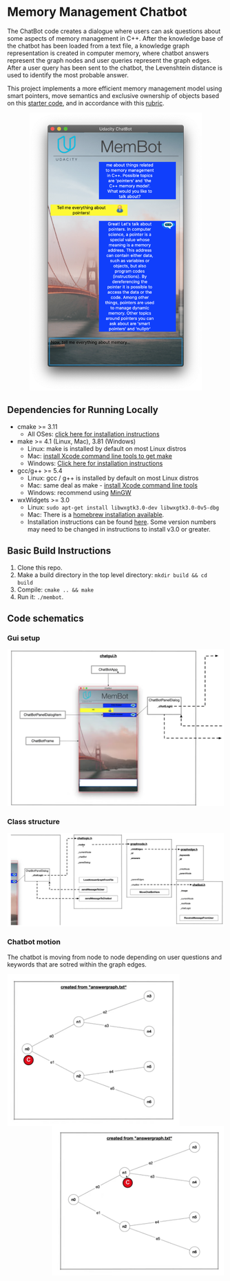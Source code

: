 # Memory Management Chatbot

The ChatBot code creates a dialogue where users can ask questions about some aspects of memory management in C++. After the knowledge base of the chatbot has been loaded from a text file, a knowledge graph representation is created in computer memory, where chatbot answers represent the graph nodes and user queries represent the graph edges. After a user query has been sent to the chatbot, the Levenshtein distance is used to identify the most probable answer.

This project implements a more efficient memory management model using smart pointers, move semantics and exclusive ownership of objects based on this [starter code](https://github.com/udacity/CppND-Memory-Management-Chatbot), and in accordance with this [rubric](https://review.udacity.com/#!/rubrics/2687/view).

<p align="center">
  <img src="images/membot_running.png" width="400"/>
</p>

## Dependencies for Running Locally
* cmake >= 3.11
  * All OSes: [click here for installation instructions](https://cmake.org/install/)
* make >= 4.1 (Linux, Mac), 3.81 (Windows)
  * Linux: make is installed by default on most Linux distros
  * Mac: [install Xcode command line tools to get make](https://developer.apple.com/xcode/features/)
  * Windows: [Click here for installation instructions](http://gnuwin32.sourceforge.net/packages/make.htm)
* gcc/g++ >= 5.4
  * Linux: gcc / g++ is installed by default on most Linux distros
  * Mac: same deal as make - [install Xcode command line tools](https://developer.apple.com/xcode/features/)
  * Windows: recommend using [MinGW](http://www.mingw.org/)
* wxWidgets >= 3.0
  * Linux: `sudo apt-get install libwxgtk3.0-dev libwxgtk3.0-0v5-dbg`
  * Mac: There is a [homebrew installation available](https://formulae.brew.sh/formula/wxmac).
  * Installation instructions can be found [here](https://wiki.wxwidgets.org/Install). Some version numbers may need to be changed in instructions to install v3.0 or greater.

## Basic Build Instructions

1. Clone this repo.
2. Make a build directory in the top level directory: `mkdir build && cd build`
3. Compile: `cmake .. && make`
4. Run it: `./membot`.

## Code schematics

### Gui setup
<p align="center">
  <img src="images/schematic_1.png" width="600"/>
</p>

### Class structure
<p align="center">
  <img src="images/schematic_2.png" width="1000"/>
</p>

### Chatbot motion

The chatbot is moving from node to node depending on user questions and keywords that are sotred within the graph edges.

<div>
  <img align="left" src="images/chatbot_1.png" width="400"/>
  <img align="right" src="images/chatbot_2.png" width="400"/>
</div>